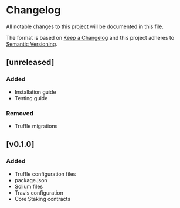 # Changelog

All notable changes to this project will be documented in this file.

The format is based on [Keep a Changelog](http://keepachangelog.com/en/1.0.0/)
and this project adheres to [Semantic Versioning](http://semver.org/spec/v2.0.0.html).


## [unreleased]

### Added
 - Installation guide
 - Testing guide

### Removed
 - Truffle migrations

## [v0.1.0]

### Added
 - Truffle configuration files
 - package.json
 - Solium files
 - Travis configuration
 - Core Staking contracts